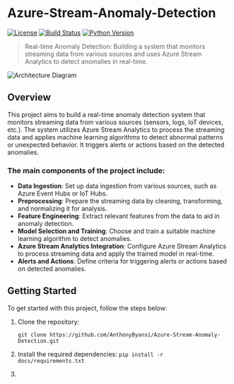 # Azure-Stream-Anomaly-Detection

[![License](https://img.shields.io/badge/license-MIT-blue.svg)](LICENSE)
[![Build Status](https://img.shields.io/travis/{username}/{repository}.svg)](https://travis-ci.org/{username}/{repository})
[![Python Version](https://img.shields.io/badge/python-3.7%2B-blue.svg)](https://www.python.org/downloads/release/python-370/)

> Real-time Anomaly Detection: Building a system that monitors streaming data from various sources and uses Azure Stream Analytics to detect anomalies in real-time.

![Architecture Diagram](architectural_diagram.png)

## Overview

This project aims to build a real-time anomaly detection system that monitors streaming data from various sources (sensors, logs, IoT devices, etc.). The system utilizes Azure Stream Analytics to process the streaming data and applies machine learning algorithms to detect abnormal patterns or unexpected behavior. It triggers alerts or actions based on the detected anomalies.

### The main components of the project include:

- **Data Ingestion**: Set up data ingestion from various sources, such as Azure Event Hubs or IoT Hubs.
- **Preprocessing**: Prepare the streaming data by cleaning, transforming, and normalizing it for analysis.
- **Feature Engineering**: Extract relevant features from the data to aid in anomaly detection.
- **Model Selection and Training**: Choose and train a suitable machine learning algorithm to detect anomalies.
- **Azure Stream Analytics Integration**: Configure Azure Stream Analytics to process streaming data and apply the trained model in real-time.
- **Alerts and Actions**: Define criteria for triggering alerts or actions based on detected anomalies.

## Getting Started

To get started with this project, follow the steps below:

1. Clone the repository:

   ```shell
   git clone https://github.com/AnthonyByansi/Azure-Stream-Anomaly-Detection.git
2. Install the required dependencies: `pip install -r docs/requirements.txt`
3. 

